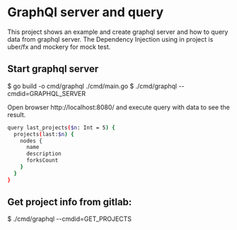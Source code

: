 # GraphQl server and query


This project shows an example and create graphql server and how to query data from graphql server.
The Dependency Injection using in project is uber/fx and mockery for mock test.

## Start graphql server

$ go build -o cmd/graphql ./cmd/main.go
$ ./cmd/graphql --cmdid=GRAPHQL_SERVER
	
Open browser http://localhost:8080/ and execute query with data to see the result.

```sh
query last_projects($n: Int = 5) {
  projects(last:$n) {
    nodes {
      name
      description
      forksCount
    }
  }
}
```

## Get project info from gitlab:

$ ./cmd/graphql --cmdid=GET_PROJECTS
	
	
